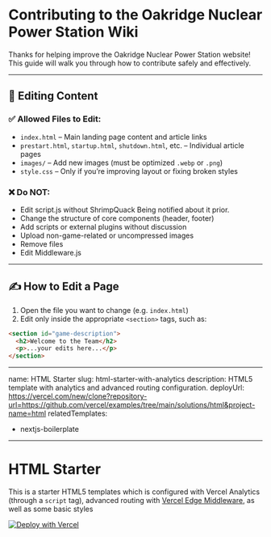 # Contributing to the Oakridge Nuclear Power Station Wiki

Thanks for helping improve the Oakridge Nuclear Power Station website! This guide will walk you through how to contribute safely and effectively.

---

## 🔧 Editing Content

### ✅ Allowed Files to Edit:
- `index.html` – Main landing page content and article links
- `prestart.html`, `startup.html`, `shutdown.html`, etc. – Individual article pages
- `images/` – Add new images (must be optimized `.webp` or `.png`)
- `style.css` – Only if you’re improving layout or fixing broken styles

### ❌ Do NOT:
- Edit script.js without ShrimpQuack Being notified about it prior.
- Change the structure of core components (header, footer)
- Add scripts or external plugins without discussion
- Upload non-game-related or uncompressed images
- Remove files
- Edit Middleware.js
  

---

## ✍️ How to Edit a Page

1. Open the file you want to change (e.g. `index.html`)
2. Edit only inside the appropriate `<section>` tags, such as:

```html
<section id="game-description">
  <h2>Welcome to the Team</h2>
  <p>...your edits here...</p>
</section>

```



---
name: HTML Starter
slug: html-starter-with-analytics
description: HTML5 template with analytics and advanced routing configuration.
deployUrl: https://vercel.com/new/clone?repository-url=https://github.com/vercel/examples/tree/main/solutions/html&project-name=html
relatedTemplates:
  - nextjs-boilerplate
---

# HTML Starter

This is a starter HTML5 templates which is configured with Vercel Analytics (through a `script` tag), advanced routing with [Vercel Edge Middleware](https://vercel.com/docs/concepts/functions/edge-middleware), as well as some basic styles

[![Deploy with Vercel](https://vercel.com/button)](https://vercel.com/new/clone?repository-url=https://github.com/vercel/examples/tree/main/solutions/html&project-name=html)
